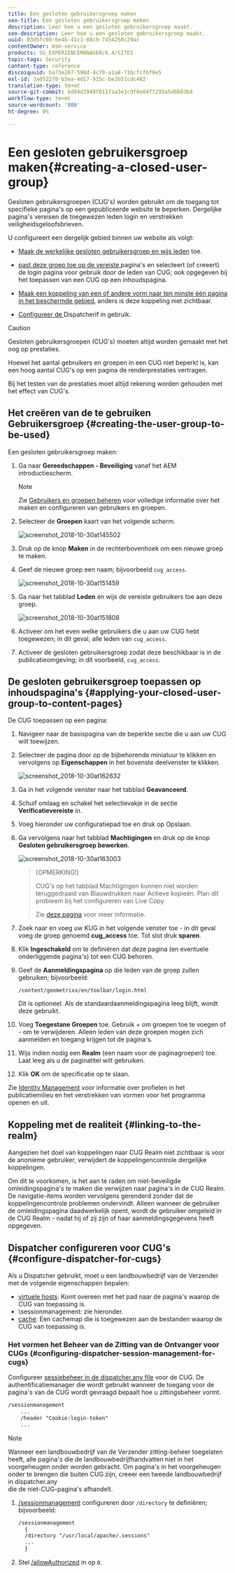 ```yaml
---
title: Een gesloten gebruikersgroep maken
seo-title: Een gesloten gebruikersgroep maken
description: Leer hoe u een gesloten gebruikersgroep maakt.
seo-description: Leer hoe u een gesloten gebruikersgroep maakt.
uuid: 03d5fc69-6e4b-41c1-88c9-7454250c29ac
contentOwner: msm-service
products: SG_EXPERIENCEMANAGER/6.4/SITES
topic-tags: Security
content-type: reference
discoiquuid: ba73e267-598d-4c70-a1a8-71bcfcfbf9e5
exl-id: 3a052270-b3ea-4d17-915c-be2b51cdc482
translation-type: tm+mt
source-git-commit: bd94d3949f0117aa3e1c9f0e84f7293a5d6b03b4
workflow-type: tm+mt
source-wordcount: '808'
ht-degree: 0%

---
```


# Een gesloten gebruikersgroep maken{#creating-a-closed-user-group}

Gesloten gebruikersgroepen (CUG&#39;s) worden gebruikt om de toegang tot specifieke pagina&#39;s op een gepubliceerde website te beperken. Dergelijke pagina&#39;s vereisen de toegewezen leden login en verstrekken veiligheidsgeloofsbrieven.

U configureert een dergelijk gebied binnen uw website als volgt:

* [Maak de werkelijke gesloten gebruikersgroep en wijs leden](#creating-the-user-group-to-be-used) toe.

* [past deze groep toe op de vereiste ](#applying-your-closed-user-group-to-content-pages) pagina&#39;s en selecteert (of creeert) de login pagina voor gebruik door de leden van CUG; ook opgegeven bij het toepassen van een CUG op een inhoudspagina.

* [Maak een koppeling van een of andere vorm naar ten minste één pagina in het beschermde gebied](#linking-to-the-realm), anders is deze koppeling niet zichtbaar.
* [Configureer de ](#configure-dispatcher-for-cugs) Dispatcherif in gebruik.

>[!CAUTION]
>
>Gesloten gebruikersgroepen (CUG&#39;s) moeten altijd worden gemaakt met het oog op prestaties.
>
>Hoewel het aantal gebruikers en groepen in een CUG niet beperkt is, kan een hoog aantal CUG&#39;s op een pagina de renderprestaties vertragen.
>
>Bij het testen van de prestaties moet altijd rekening worden gehouden met het effect van CUG&#39;s.

## Het creëren van de te gebruiken Gebruikersgroep {#creating-the-user-group-to-be-used}

Een gesloten gebruikersgroep maken:

1. Ga naar **Gereedschappen - Beveiliging** vanaf het AEM introductiescherm.

   >[!NOTE]
   >
   >Zie [Gebruikers en groepen beheren](/help/sites-administering/security.md#managing-users-and-groups) voor volledige informatie over het maken en configureren van gebruikers en groepen.

1. Selecteer de **Groepen** kaart van het volgende scherm.

   ![screenshot_2018-10-30at145502](assets/screenshot_2018-10-30at145502.png)

1. Druk op de knop **Maken** in de rechterbovenhoek om een nieuwe groep te maken.
1. Geef de nieuwe groep een naam; bijvoorbeeld `cug_access`.

   ![screenshot_2018-10-30at151459](assets/screenshot_2018-10-30at151459.png)

1. Ga naar het tabblad **Leden** en wijs de vereiste gebruikers toe aan deze groep.

   ![screenshot_2018-10-30at151808](assets/screenshot_2018-10-30at151808.png)

1. Activeer om het even welke gebruikers die u aan uw CUG hebt toegewezen; in dit geval, alle leden van `cug_access`.
1. Activeer de gesloten gebruikersgroep zodat deze beschikbaar is in de publicatieomgeving; in dit voorbeeld, `cug_access`.

## De gesloten gebruikersgroep toepassen op inhoudspagina&#39;s {#applying-your-closed-user-group-to-content-pages}

De CUG toepassen op een pagina:

1. Navigeer naar de basispagina van de beperkte sectie die u aan uw CUG wilt toewijzen.
1. Selecteer de pagina door op de bijbehorende miniatuur te klikken en vervolgens op **Eigenschappen** in het bovenste deelvenster te klikken.

   ![screenshot_2018-10-30at162632](assets/screenshot_2018-10-30at162632.png)

1. Ga in het volgende venster naar het tabblad **Geavanceerd**.
1. Schuif omlaag en schakel het selectievakje in de sectie **Verificatievereiste** in.

1. Voeg hieronder uw configuratiepad toe en druk op Opslaan.
1. Ga vervolgens naar het tabblad **Machtigingen** en druk op de knop **Gesloten gebruikersgroep bewerken**.

   ![screenshot_2018-10-30at163003](assets/screenshot_2018-10-30at163003.png)

   >[OPMERKING!]
   >
   > CUG&#39;s op het tabblad Machtigingen kunnen niet worden teruggedraaid van Blauwdrukken naar Actieve kopieën. Plan dit probleem bij het configureren van Live Copy.
   >
   > Zie [deze pagina](closed-user-groups.md#aem-livecopy) voor meer informatie.

1. Zoek naar en voeg uw KUG in het volgende venster toe - in dit geval voeg de groep genoemd **cug_access** toe. Tot slot druk **sparen**.
1. Klik **Ingeschakeld** om te definiëren dat deze pagina (en eventuele onderliggende pagina&#39;s) tot een CUG behoren.
1. Geef de **Aanmeldingspagina** op die leden van de groep zullen gebruiken; bijvoorbeeld:

   `/content/geometrixx/en/toolbar/login.html`

   Dit is optioneel. Als de standaardaanmeldingspagina leeg blijft, wordt deze gebruikt.

1. Voeg **Toegestane Groepen** toe. Gebruik + om groepen toe te voegen of - om te verwijderen. Alleen leden van deze groepen mogen zich aanmelden en toegang krijgen tot de pagina&#39;s.
1. Wijs indien nodig een **Realm** (een naam voor de paginagroepen) toe. Laat leeg als u de paginatitel wilt gebruiken.
1. Klik **OK** om de specificatie op te slaan.

Zie [Identity Management](/help/sites-administering/identity-management.md) voor informatie over profielen in het publicatiemilieu en het verstrekken van vormen voor het programma openen en uit.

## Koppeling met de realiteit {#linking-to-the-realm}

Aangezien het doel van koppelingen naar CUG Realm niet zichtbaar is voor de anonieme gebruiker, verwijdert de koppelingencontrole dergelijke koppelingen.

Om dit te voorkomen, is het aan te raden om niet-beveiligde omleidingspagina&#39;s te maken die verwijzen naar pagina&#39;s in de CUG Realm. De navigatie-items worden vervolgens gerenderd zonder dat de koppelingencontrole problemen ondervindt. Alleen wanneer de gebruiker de omleidingspagina daadwerkelijk opent, wordt de gebruiker omgeleid in de CUG Realm - nadat hij of zij zijn of haar aanmeldingsgegevens heeft opgegeven.

## Dispatcher configureren voor CUG&#39;s {#configure-dispatcher-for-cugs}

Als u Dispatcher gebruikt, moet u een landbouwbedrijf van de Verzender met de volgende eigenschappen bepalen:

* [virtuele hosts](https://helpx.adobe.com/experience-manager/dispatcher/using/dispatcher-configuration.html#identifying-virtual-hosts-virtualhosts): Komt overeen met het pad naar de pagina&#39;s waarop de CUG van toepassing is.
* \sessionmanagement: zie hieronder.
* [cache](https://helpx.adobe.com/experience-manager/dispatcher/using/dispatcher-configuration.html#configuring-the-dispatcher-cache-cache): Een cachemap die is toegewezen aan de bestanden waarop de CUG van toepassing is.

### Het vormen het Beheer van de Zitting van de Ontvanger voor CUGs {#configuring-dispatcher-session-management-for-cugs}

Configureer [sessiebeheer in de dispatcher.any file](https://helpx.adobe.com/experience-manager/dispatcher/using/dispatcher-configuration.html#enabling-secure-sessions-sessionmanagement) voor de CUG. De authentificatiemanager die wordt gebruikt wanneer de toegang voor de pagina&#39;s van de CUG wordt gevraagd bepaalt hoe u zittingsbeheer vormt.

```xml
/sessionmanagement
    ...
    /header "Cookie:login-token" 
    ...
```

>[!NOTE]
>
>Wanneer een landbouwbedrijf van de Verzender zitting-beheer toegelaten heeft, alle pagina&#39;s die de landbouwbedrijfhandvatten niet in het voorgeheugen onder worden gebracht. Om pagina&#39;s in het voorgeheugen onder te brengen die buiten CUG zijn, creeer een tweede landbouwbedrijf in dispatcher.any\
>die de niet-CUG-pagina&#39;s afhandelt.

1. [/sessionmanagement](https://helpx.adobe.com/experience-manager/dispatcher/using/dispatcher-configuration.html#enabling-secure-sessions-sessionmanagement) configureren door `/directory` te definiëren; bijvoorbeeld:

   ```xml
   /sessionmanagement
     {
     /directory "/usr/local/apache/.sessions"
     ...
     }
   ```

1. Stel [/allowAuthorized](https://helpx.adobe.com/experience-manager/dispatcher/using/dispatcher-configuration.html#caching-when-authentication-is-used) in op `0`.

